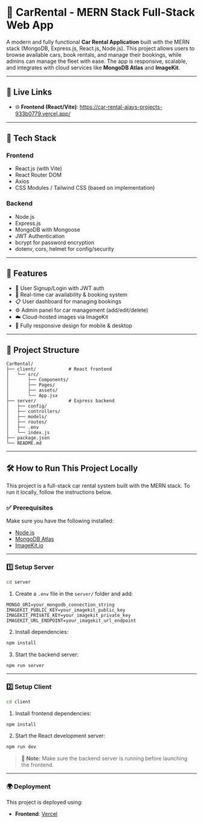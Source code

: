 # 🚗 CarRental - MERN Stack Full-Stack Web App

A modern and fully functional **Car Rental Application** built with the MERN stack (MongoDB, Express.js, React.js, Node.js). This project allows users to browse available cars, book rentals, and manage their bookings, while admins can manage the fleet with ease. The app is responsive, scalable, and integrates with cloud services like **MongoDB Atlas** and **ImageKit**.

---

## 🔗 Live Links

- 🌐 **Frontend (React/Vite)**: https://car-rental-ajays-projects-933b0779.vercel.app/
---

## 🧰 Tech Stack

### Frontend
- React.js (with Vite)
- React Router DOM
- Axios
- CSS Modules / Tailwind CSS (based on implementation)

### Backend
- Node.js
- Express.js
- MongoDB with Mongoose
- JWT Authentication
- bcrypt for password encryption
- dotenv, cors, helmet for config/security

---

## 🚀 Features

- 🔐 User Signup/Login with JWT auth
- 📆 Real-time car availability & booking system
- 📋 User dashboard for managing bookings
- ⚙️ Admin panel for car management (add/edit/delete)
- ☁️ Cloud-hosted images via ImageKit
- 📱 Fully responsive design for mobile & desktop

---

## 📁 Project Structure

```
CarRental/
├── client/            # React frontend
│   └── src/
│       ├── Components/
│       ├── Pages/
│       ├── assets/
│       └── App.jsx
├── server/            # Express backend
│   ├── config/
│   ├── controllers/
│   ├── models/
│   ├── routes/
│   ├── .env
│   └── index.js
├── package.json
└── README.md
```

---

## 🛠 How to Run This Project Locally

This project is a full-stack car rental system built with the MERN stack. To run it locally, follow the instructions below.

### ✅ Prerequisites

Make sure you have the following installed:
- [Node.js](https://nodejs.org/en/download/)
- [MongoDB Atlas](https://www.mongodb.com/cloud/atlas/register)
- [ImageKit.io](https://imagekit.io)

---

### 1️⃣ Setup Server

```bash
cd server
```

1. Create a `.env` file in the `server/` folder and add:

```
MONGO_URI=your_mongodb_connection_string
IMAGEKIT_PUBLIC_KEY=your_imagekit_public_key
IMAGEKIT_PRIVATE_KEY=your_imagekit_private_key
IMAGEKIT_URL_ENDPOINT=your_imagekit_url_endpoint
```

2. Install dependencies:

```bash
npm install
```

3. Start the backend server:

```bash
npm run server
```

---

### 2️⃣ Setup Client

```bash
cd client
```

1. Install frontend dependencies:

```bash
npm install
```

2. Start the React development server:

```bash
npm run dev
```

> 🔁 **Note:** Make sure the backend server is running before launching the frontend.

---

### 🌍 Deployment

This project is deployed using:
- **Frontend**: [Vercel](https://vercel.com/)
